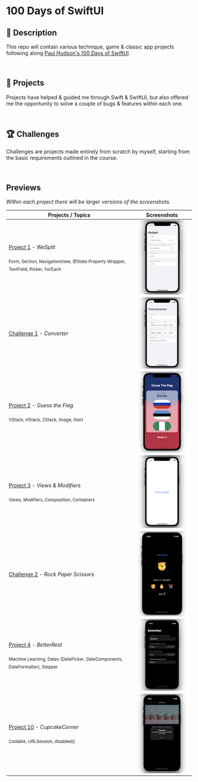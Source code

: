 # 100 Days of SwiftUI

## 📌 Description

This repo will contain various technique, game & classic app projects following along [Paul Hudson's 100 Days of SwiftUI](https://www.hackingwithswift.com/100/swiftui).

<br/>

## 📒 Projects

Projects have helped & guided me through Swift & SwiftUI, but also offered me the opportunity to solve a couple of bugs & features within each one.

<br/>

## 🏆 Challenges

Challenges are projects made entirely from scratch by myself, starting from the basic requirements outlined in the course.

<br/>

##  Previews 

*Within each project there will be larger versions of the screenshots.*

Projects / Topics                                                                                                                                                            | Screenshots
---                                                                                                                                                                          |---
[Project 1](01_WeSplit) - *WeSplit* <br/>                                         <br/><sub> Form, Section, NavigationView, @State Property Wrapper, TextField, Picker, ForEach </sub> | ![screen1](https://github.com/laurakciic/100-days-of-SwiftUI/blob/master/01_WeSplit/01_WeSplit/gitAssets/mini.png) |
[Challenge 1](Challenge1_Conversions) - *Converter*  | ![screen1](https://github.com/laurakciic/100-days-of-SwiftUI/blob/master/Challenge1_Conversions/Challenge1_Conversions/gitAssets/small.png) |
[Project 2](03_Guess_The_Flag) - *Guess the Flag* <br/>                                        <br/><sub> VStack, HStack, ZStack, Image, Alert </sub> | ![screen1](https://github.com/laurakciic/100-days-of-SwiftUI/blob/master/02_Guess_The_Flag/02_Guess_The_Flag/gitAssets/mini1.png) |
[Project 3](04_Views&Modifiers) - *Views & Modifiers* <br/>                                        <br/><sub> Views, Modifiers, Composition, Containers </sub> | ![screen1](https://github.com/laurakciic/100-days-of-SwiftUI/blob/master/03_Views%26Modifiers/03_Views%26Modifiers/gitAssets/mini.png) |
[Challenge 2](Challenge2_Rock_Paper_Scissors) - *Rock Paper Scissors*  | ![screen1](https://github.com/laurakciic/100-days-of-SwiftUI/blob/master/Challenge2_Rock_Paper_Scissors/Challenge2_Rock_Paper_Scissors/gitAssets/mini.png) |
[Project 4](04_BetterRest) - *BetterRest* <br/>                                       <br/><sub> Machine Learning, Dates (DatePicker, DateComponents, DateFormatter), Stepper </sub> | ![screen1](https://github.com/laurakciic/100-days-of-SwiftUI/blob/master/04_BetterRest/04_BetterRest/gitAssets/mini.png) |
[Project 10](10_CupcakeCorner) - *CupcakeCorner* <br/>                                        <br/><sub> Codable, URLSession, disabled() </sub> | ![screen1](https://github.com/laurakciic/100-days-of-SwiftUI/blob/master/10_CupcakeCorner/10_CupcakeCorner/gitAssets/mini.png)|




